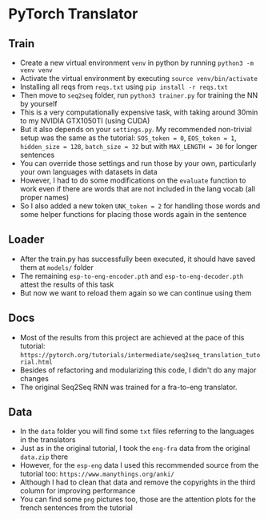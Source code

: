 # PyTorch Translator

## Train
  *  Create a new virtual environment `venv` in python by running `python3 -m venv venv`
  *  Activate the virtual environment by executing `source venv/bin/activate`
  *  Installing all reqs from `reqs.txt` using `pip install -r reqs.txt`
  *  Then move to `seq2seq` folder, run `python3 trainer.py` for training the NN by yourself
  *  This is a very computationally expensive task, with taking around 30min to my NVIDIA GTX1050TI (using CUDA)
  *  But it also depends on your `settings.py`. My recommended non-trivial setup was the same as the tutorial:
  `SOS_token = 0`, `EOS_token = 1`, `hidden_size = 128`, `batch_size = 32` but with `MAX_LENGTH = 30` for longer sentences
  *  You can override those settings and run those by your own, particularly your own languages with datasets in data
  *  However, I had to do some modifications on the `evaluate` function to work even if there are words that are not included in the lang vocab (all proper names)
  *  So I also added a new token `UNK_token = 2` for handling those words and some helper functions for placing those words again in the sentence

## Loader
  *  After the train.py has successfully been executed, it should have saved them at `models/` folder
  *  The remaining `esp-to-eng-encoder.pth` and `esp-to-eng-decoder.pth` attest the results of this task
  *  But now we want to reload them again so we can continue using them

## Docs
  *  Most of the results from this project are achieved at the pace of this tutorial:
  `https://pytorch.org/tutorials/intermediate/seq2seq_translation_tutorial.html`
  *  Besides of refactoring and modularizing this code, I didn't do any major changes
  *  The original Seq2Seq RNN was trained for a fra-to-eng translator.

## Data
  *  In the `data` folder you will find some `txt` files referring to the languages in the translators
  *  Just as in the original tutorial, I took the `eng-fra` data from the original `data.zip` there
  *  However, for the `esp-eng` data I used this recommended source from the tutorial too:
  `https://www.manythings.org/anki/`
  *  Although I had to clean that data and remove the copyrights in the third column for improving performance
  *  You can find some `png` pictures too, those are the attention plots for the french sentences from the tutorial

